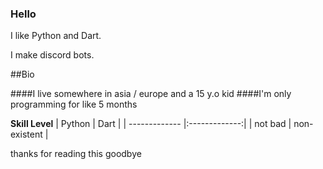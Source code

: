 ### Hello

I like Python and Dart.

I make discord bots.

##Bio

####I live somewhere in asia / europe and a 15 y.o kid
####I'm only programming for like 5 months

**Skill Level**
| Python        | Dart          |
| ------------- |:-------------:|
| not bad       | non-existent  |

thanks for reading this goodbye
